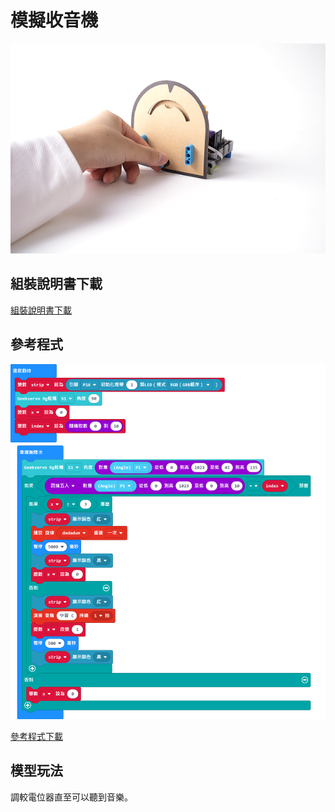 # 模擬收音機

![](../images/broadcast.png)

## 組裝說明書下載

[組裝說明書下載](https://drive.google.com/drive/folders/1wg_edUZFrqyUONA0FJ6vFBkGArRsfnf4?usp=sharing)

## 參考程式

![](../images/broadcast_code.png)

[參考程式下載](https://makecode.microbit.org/_PreDj35LFRdm)

## 模型玩法

調較電位器直至可以聽到音樂。